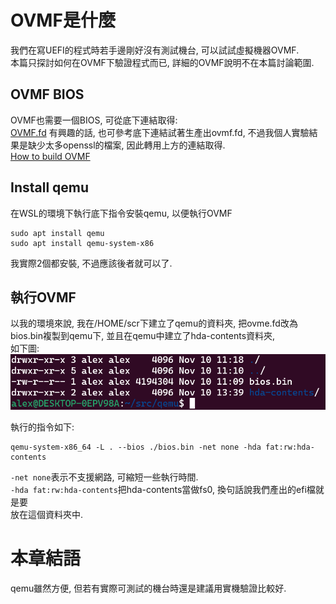 # OVMF是什麼
我們在寫UEFI的程式時若手邊剛好沒有測試機台, 可以試試虛擬機器OVMF.<br>
本篇只探討如何在OVMF下驗證程式而已, 詳細的OVMF說明不在本篇討論範圍.<br>

## OVMF BIOS
OVMF也需要一個BIOS, 可從底下連結取得:<br>
[OVMF.fd](https://github.com/clearlinux/common/blob/master/OVMF.fd)
有興趣的話, 也可參考底下連結試著生產出ovmf.fd, 不過我個人實驗結果是缺少太多openssl的檔案, 因此轉用上方的連結取得.<br>
[How to build OVMF](https://github.com/tianocore/tianocore.github.io/wiki/How-to-build-OVMF)

## Install qemu
在WSL的環境下執行底下指令安裝qemu, 以便執行OVMF
```
sudo apt install qemu
sudo apt install qemu-system-x86
```
我實際2個都安裝, 不過應該後者就可以了.<br>

## 執行OVMF
以我的環境來說, 我在/HOME/scr下建立了qemu的資料夾, 把ovme.fd改為bios.bin複製到qemu下, 並且在qemu中建立了hda-contents資料夾,<br> 
如下圖:<br>
![Alt text](Image/qemu_folder.png)

執行的指令如下:<br>
```
qemu-system-x86_64 -L . --bios ./bios.bin -net none -hda fat:rw:hda-contents
```
<code>-net none</code>表示不支援網路, 可縮短一些執行時間.<br>
<code>-hda fat:rw:hda-contents</code>把hda-contents當做fs0, 換句話說我們產出的efi檔就是要<br>
放在這個資料夾中.

# 本章結語
qemu雖然方便, 但若有實際可測試的機台時還是建議用實機驗證比較好.<br>
